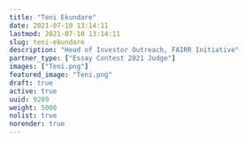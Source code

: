 ```yaml
---
title: "Teni Ekundare"
date: 2021-07-10 13:14:11
lastmod: 2021-07-10 13:14:11
slug: teni-ekundare
description: "Head of Investor Outreach, FAIRR Initiative"
partner_type: ["Essay Contest 2021 Judge"]
images: ["Teni.png"]
featured_image: "Teni.png"
draft: true
active: true
uuid: 9289
weight: 5000
nolist: true
norender: true
---
```

